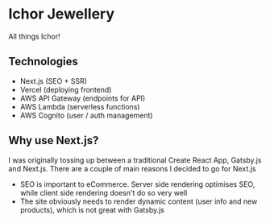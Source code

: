 # Ichor Jewellery

All things Ichor!

## Technologies

- Next.js (SEO + SSR)
- Vercel (deploying frontend)
- AWS API Gateway (endpoints for API)
- AWS Lambda (serverless functions)
- AWS Cognito (user / auth management)

## Why use Next.js?

I was originally tossing up between a traditional Create React App, Gatsby.js and Next.js.
There are a couple of main reasons I decided to go for Next.js

- SEO is important to eCommerce. Server side rendering optimises SEO, while client side rendering doesn't do so very well
- The site obviously needs to render dynamic content (user info and new products), which is not great with Gatsby.js

